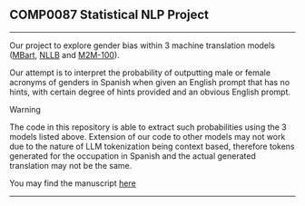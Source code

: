 ## COMP0087 Statistical NLP Project

---

Our project to explore gender bias within 3 machine translation models 
([MBart](https://huggingface.co/facebook/mbart-large-50-many-to-many-mmt), 
[NLLB](https://huggingface.co/facebook/nllb-200-distilled-600M) and 
[M2M-100](https://huggingface.co/facebook/m2m100_418M)).

Our attempt is to interpret the probability of outputting male or female acronyms
of genders in Spanish when given an English prompt that has no hints, with certain
degree of hints provided and an obvious English prompt.

> [!WARNING]
> The code in this repository is able to extract such probabilities using the 3 models listed above.  Extension of our code to other models may not work due to the nature of LLM tokenization being context based, therefore tokens generated for the occupation in Spanish and the actual generated translation may not be the same.

You may find the manuscript [here](manuscript.pdf)

---
